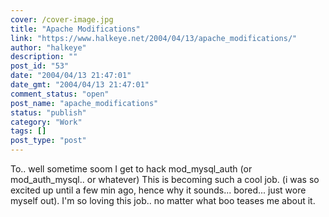 ```yaml
---
cover: /cover-image.jpg
title: "Apache Modifications"
link: "https://www.halkeye.net/2004/04/13/apache_modifications/"
author: "halkeye"
description: ""
post_id: "53"
date: "2004/04/13 21:47:01"
date_gmt: "2004/04/13 21:47:01"
comment_status: "open"
post_name: "apache_modifications"
status: "publish"
category: "Work"
tags: []
post_type: "post"
---
```


To.. well sometime soom I get to hack mod_mysql_auth (or mod_auth_mysql.. or whatever) This is becoming such a cool job. (i was so excited up until a few min ago, hence why it sounds... bored... just wore myself out). I'm so loving this job.. no matter what boo teases me about it.